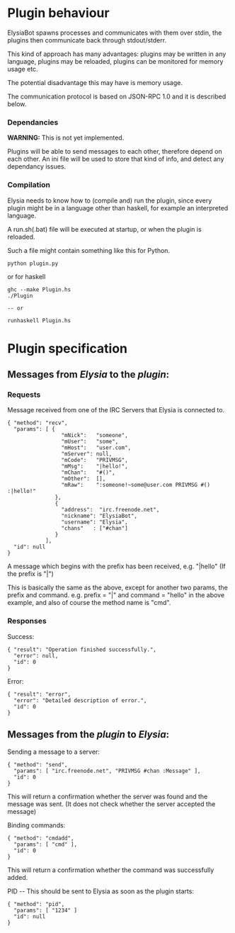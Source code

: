 # Plugin behaviour 

ElysiaBot spawns processes and communicates with them over stdin, the plugins then communicate back through stdout/stderr.

This kind of approach has many advantages: plugins may be written in any language, plugins may be reloaded, plugins can be monitored for memory usage etc.

The potential disadvantage this may have is memory usage.

The communication protocol is based on JSON-RPC 1.0 and it is described below.

### Dependancies
**WARNING:** This is not yet implemented.

Plugins will be able to send messages to each other, therefore depend on each other.
An ini file will be used to store that kind of info, and detect any dependancy issues.

### Compilation
Elysia needs to know how to (compile and) run the plugin, since every plugin
might be in a language other than haskell, for example an interpreted language.

A run.sh(.bat) file will be executed at startup, or when the plugin is reloaded. 

Such a file might contain something like this for Python.

    python plugin.py
  
or for haskell

    ghc --make Plugin.hs
    ./Plugin
    
    -- or
    
    runhaskell Plugin.hs
# Plugin specification

## Messages from *Elysia* to the *plugin*:

### Requests

Message received from one of the IRC Servers that Elysia is connected to.

    { "method": "recv",
      "params": [ {
                     "mNick":   "someone",
                     "mUser":   "some",
                     "mHost":   "user.com",
                     "mServer": null,
                     "mCode":   "PRIVMSG",
                     "mMsg":    "|hello!",
                     "mChan":   "#()",
                     "mOther":  [],
                     "mRaw":    ":someone!~some@user.com PRIVMSG #() :|hello!"
                   },
                   {
                     "address":  "irc.freenode.net",
                     "nickname": "ElysiaBot",
                     "username": "Elysia",
                     "chans"   : ["#chan"]
                   }
                ],
      "id": null
    }

A message which begins with the prefix has been received, e.g. "|hello" (If the prefix is "|")

This is basically the same as the above, except for another two params, the prefix and command. e.g. prefix = "|" and command = "hello" in the above example, and also of course the method name is "cmd".

### Responses

Success:

    { "result": "Operation finished successfully.",
      "error": null,
      "id": 0
    }

Error:

    { "result": "error",
      "error": "Detailed description of error.",
      "id": 0
    }

## Messages from the *plugin* to *Elysia*:

Sending a message to a server:

    { "method": "send",
      "params": [ "irc.freenode.net", "PRIVMSG #chan :Message" ],
      "id": 0
    }

This will return a confirmation whether the server was found and the message was sent. (It does not check whether the server accepted the message)

Binding commands:

    { "method": "cmdadd",
      "params": [ "cmd" ],
      "id": 0
    }

This will return a confirmation whether the command was successfully added.

PID -- This should be sent to Elysia as soon as the plugin starts:

    { "method": "pid",
      "params": [ "1234" ]
      "id": null
    }

